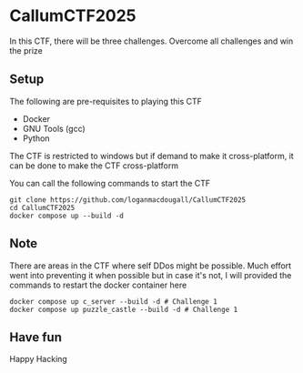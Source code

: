 # CallumCTF2025

In this CTF, there will be three challenges. Overcome all challenges and win the prize

## Setup

The following are pre-requisites to playing this CTF

 - Docker
 - GNU Tools (gcc)
 - Python

The CTF is restricted to windows but if demand to make it cross-platform, it can be done to make the CTF cross-platform

You can call the following commands to start the CTF

```
git clone https://github.com/loganmacdougall/CallumCTF2025
cd CallumCTF2025
docker compose up --build -d
```

## Note

There are areas in the CTF where self DDos might be possible. Much effort went into preventing it when possible but in case it's not, I will provided the commands to restart the docker container here

```
docker compose up c_server --build -d # Challenge 1
docker compose up puzzle_castle --build -d # Challenge 1
```

## Have fun
Happy Hacking